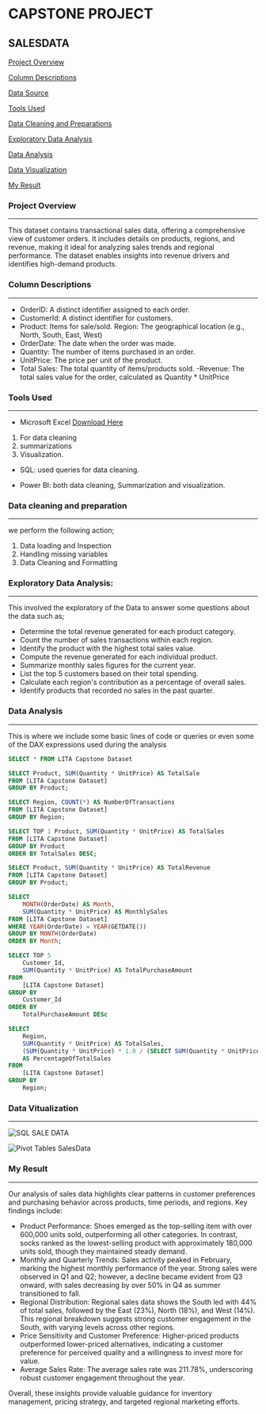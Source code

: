 # CAPSTONE PROJECT

## SALESDATA
[Project Overview](#project-overview)

[Column Descriptions](#column-descriptions)

[Data Source](#data-source)

[Tools Used](#tools-used)

 [Data Cleaning and Preparations](#data-cleaning-and-preparations)
 
[Exploratory Data Analysis](#exploratory-data-analysis)
 
 [Data Analysis](#data-analysis)
 
 [Data Visualization](#data-visualization)
 
 [My Result](#my-result)

### Project Overview
---
 This dataset contains transactional sales data, offering a comprehensive view of customer orders. It includes details on products, regions, and revenue, making it ideal for analyzing sales trends and regional performance. The dataset enables insights into revenue drivers and identifies high-demand products.

### Column Descriptions
---

- OrderID: A distinct identifier assigned to each order.
- CustomerId: A distinct identifier for customers.
- Product: Items for sale/sold.
Region: The geographical location (e.g., North, South, East, West) 
- OrderDate: The date when the order was made.
- Quantity: The number of items purchased in an order.
- UnitPrice: The price per unit of the product.
- Total Sales: The total quantity of items/products sold.
-Revenue: The total sales value for the order, calculated as Quantity * UnitPrice

### Tools Used
---
- Microsoft Excel [Download Here](https://www.microsft.com)
1. For data cleaning
2. summarizations
3. Visualization.

- SQL: used queries for data cleaning.

- Power BI:  both data cleaning, Summarization and visualization.

### Data cleaning and preparation 
---
 we perform the following action;

1. Data loading and Inspection
2. Handling missing variables
3. Data Cleaning and Formatting

### Exploratory Data Analysis:
---
This involved the exploratory of the Data to answer some questions about the data such as;
- Determine the total revenue generated for each product category.
- Count the number of sales transactions within each region.
- Identify the product with the highest total sales value.
- Compute the revenue generated for each individual product.
- Summarize monthly sales figures for the current year.
- List the top 5 customers based on their total spending.
- Calculate each region's contribution as a percentage of overall sales.
- Identify products that recorded no sales in the past quarter.




### Data Analysis
---
This is where we include some basic lines of code or queries or even some of the DAX expressions used during the analysis

```SQL
SELECT * FROM LITA Capstone Dataset
```

```SQL
SELECT Product, SUM(Quantity * UnitPrice) AS TotalSale
FROM [LITA Capstone Dataset]
GROUP BY Product;
```
```SQL
SELECT Region, COUNT(*) AS NumberOfTransactions
FROM [LITA Capstone Dataset]
GROUP BY Region;
```

```SQL
SELECT TOP 1 Product, SUM(Quantity * UnitPrice) AS TotalSales
FROM [LITA Capstone Dataset]
GROUP BY Product
ORDER BY TotalSales DESC;
```

```SQL
SELECT Product, SUM(Quantity * UnitPrice) AS TotalRevenue
FROM [LITA Capstone Dataset]
GROUP BY Product;
```


```SQL
SELECT 
    MONTH(OrderDate) AS Month, 
    SUM(Quantity * UnitPrice) AS MonthlySales
FROM [LITA Capstone Dataset]
WHERE YEAR(OrderDate) = YEAR(GETDATE())
GROUP BY MONTH(OrderDate)
ORDER BY Month;
```
```SQL
SELECT TOP 5 
    Customer_Id, 
    SUM(Quantity * UnitPrice) AS TotalPurchaseAmount
FROM 
    [LITA Capstone Dataset]
GROUP BY 
    Customer_Id
ORDER BY 
    TotalPurchaseAmount DESc
```

```SQL
SELECT 
    Region,
    SUM(Quantity * UnitPrice) AS TotalSales,
    (SUM(Quantity * UnitPrice) * 1.0 / (SELECT SUM(Quantity * UnitPrice) FROM [LITA Capstone Dataset])) * 100
	AS PercentageOfTotalSales
FROM 
    [LITA Capstone Dataset]
GROUP BY 
    Region;
```



### Data Vitualization
---
![SQL SALE DATA](https://github.com/user-attachments/assets/7e5fe9ec-7825-4521-81cd-c332cce8e5fd)



![Pivot Tables SalesData](https://github.com/user-attachments/assets/df608dbe-13dd-4afc-a68a-f54d463fbf33)



### My Result
---
Our analysis of sales data highlights clear patterns in customer preferences and purchasing behavior across products, time periods, and regions.
Key findings include:
- Product Performance: Shoes emerged as the top-selling item with over 600,000 units sold, outperforming all other categories. In contrast, socks ranked as the lowest-selling product with approximately 180,000 units sold, though they maintained steady demand.
- Monthly and Quarterly Trends: Sales activity peaked in February, marking the highest monthly performance of the year. Strong sales were observed in Q1 and Q2; however, a decline became evident from Q3 onward, with sales decreasing by over 50% in Q4 as summer transitioned to fall.
- Regional Distribution: Regional sales data shows the South led with 44% of total sales, followed by the East (23%), North (18%), and West (14%). This regional breakdown suggests strong customer engagement in the South, with varying levels across other regions.
- Price Sensitivity and Customer Preference: Higher-priced products outperformed lower-priced alternatives, indicating a customer preference for perceived quality and a willingness to invest more for value.
- Average Sales Rate: The average sales rate was 211.78%, underscoring robust customer engagement throughout the year.

Overall, these insights provide valuable guidance for inventory management, pricing strategy, and targeted regional marketing efforts.
